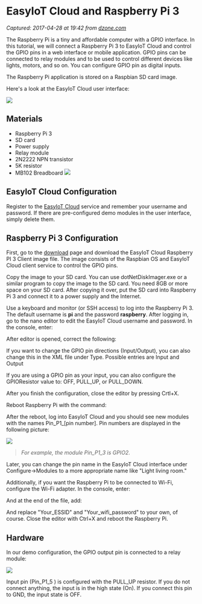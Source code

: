 # EasyIoT Cloud and Raspberry Pi 3

_Captured: 2017-04-28 at 19:42 from [dzone.com](https://dzone.com/articles/easyiot-cloud-and-raspberry-pi-3?edition=292940&utm_source=Daily%20Digest&utm_medium=email&utm_campaign=dd%202017-04-28)_

The Raspberry Pi is a tiny and affordable computer with a GPIO interface. In this tutorial, we will connect a Raspberry Pi 3 to EasyIoT Cloud and control the GPIO pins in a web interface or mobile application. GPIO pins can be connected to relay modules and to be used to control different devices like lights, motors, and so on. You can configure GPIO pin as digital inputs.

The Raspberry Pi application is stored on a Raspbian SD card image.

Here's a look at the EasyIoT Cloud user interface:

![](http://iot-playground.com/images/articles/056/EasyIoTCloud_raspberry3.png)

## Materials

  * Raspberry Pi 3
  * SD card
  * Power supply
  * Relay module
  * 2N2222 NPN transistor
  * 5K resistor
  * MB102 Breadboard
![](http://iot-playground.com/images/articles/056/20170425_121858.jpg)

## EasyIoT Cloud Configuration

Register to the [EasyIoT Cloud](http://cloud.iot-playground.com) service and remember your username and password. If there are pre-configured demo modules in the user interface, simply delete them.

## Raspberry Pi 3 Configuration 

First, go to the [download](http://iot-playground.com/download) page and download the EasyIoT Cloud Raspberry PI 3 Client image file. The image consists of the Raspbian OS and EasyIoT Cloud client service to control the GPIO pins.

Copy the image to your SD card. You can use dotNetDiskImager.exe or a similar program to copy the image to the SD card. You need 8GB or more space on your SD card. After copying it over, put the SD card into Raspberry Pi 3 and connect it to a power supply and the Internet.

Use a keyboard and monitor (or SSH access) to log into the Raspberry Pi 3. The default username is **pi** and the password **raspberry**. After logging in, go to the nano editor to edit the EasyIoT Cloud username and password. In the console, enter:

After editor is opened, correct the following:

If you want to change the GPIO pin directions (Input/Output), you can also change this in the XML file under Type. Possible entries are Input and Output

If you are using a GPIO pin as your input, you can also configure the GPIOResistor value to: OFF, PULL_UP, or PULL_DOWN.

After you finish the configuration, close the editor by pressing Crtl+X.

Reboot Raspberry Pi with the command:

After the reboot, log into EasyIoT Cloud and you should see new modules with the names Pin_P1_[pin number]. Pin numbers are displayed in the following picture:

![](http://iot-playground.com/images/articles/056/RPI3_Pinout.png)

> _For example, the module Pin_P1_3 is GPIO2._

Later, you can change the pin name in the EasyIoT Cloud interface under Configure->Modules to a more appropriate name like "Light living room."

Additionally, if you want the Raspberry Pi to be connected to Wi-Fi, configure the Wi-Fi adapter. In the console, enter:

And at the end of the file, add:

And replace "Your_ESSID" and "Your_wifi_password" to your own, of course. Close the editor with Ctrl+X and reboot the Raspberry Pi.

## Hardware

In our demo configuration, the GPIO output pin is connected to a relay module:

![](http://iot-playground.com/images/articles/056/Raspberry_pi_relay.png)

Input pin (Pin_P1_5 ) is configured with the PULL_UP resistor. If you do not connect anything, the input is in the high state (On). If you connect this pin to GND, the input state is OFF.
